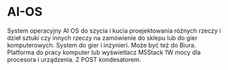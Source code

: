 # AI-OS
System operacyjny AI OS do szycia i kucia proejektowania różnych rzeczy i dzieł sztuki czy innych rzeczy na zamówienie do sklepu lub do gier komputerowych. System do gier i inżynieri. Może być też do Biura. 
Platforma do pracy komputer lub wyświetlacz M5Stack 1W mocy dla procesora i urządzenia. Z POST kondesatorem. 
